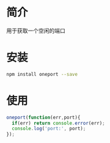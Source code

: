 # 简介
用于获取一个空闲的端口

# 安装
```sh
npm install oneport --save
```

# 使用
```js
oneport(function(err,port){
  if(err) return console.error(err);
  console.log('port:', port);
});
```
